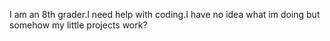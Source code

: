 I am an 8th grader.I need help with coding.I have no idea what im doing but somehow my little projects work?
